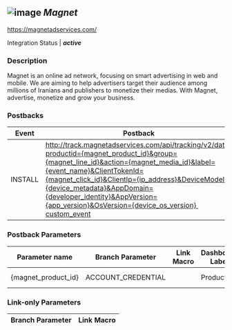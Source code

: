 ## ![image](https://cdn.branch.io/branch-assets/ad-partner-manager/logo-1500342359816.png)	***Magnet***
https://magnetadservices.com/

Integration Status |  ***active***

###  Description
Magnet is an online ad network, focusing on smart advertising in web and mobile. We are aiming to help advertisers target their audience among millions of Iranians and publishers to monetize their medias. With Magnet, advertise, monetize and grow your business.

### Postbacks
Event | Postback
--- | ---
INSTALL | http://track.magnetadservices.com/api/tracking/v2/data?productid={magnet_product_id}&group={magnet_line_id}&action={magnet_media_id}&label={event_name}&ClientTokenId={magnet_click_id}&ClientIp={ip_address}&DeviceModel={device_metadata}&AppDomain={developer_identity}&AppVersion={app_version}&OsVersion={device_os_version} custom_event | http://track.magnetadservices.com/api/tracking/v2/data?productid={magnet_product_id}&group={magnet_line_id}&action={magnet_media_id}&label={event_name}&ClientTokenId={magnet_click_id}&ClientIp={ip_address}&DeviceModel={device_metadata}&AppDomain={developer_identity}&AppVersion={app_version}&OsVersion={device_os_version} OPEN | http://track.magnetadservices.com/api/tracking/v2/data?productid={magnet_product_id}&group={magnet_line_id}&action={magnet_media_id}&label={event_name}&ClientTokenId={magnet_click_id}&ClientIp={ip_address}&DeviceModel={device_metadata}&AppDomain={developer_identity}&AppVersion={app_version}&OsVersion={device_os_version}

### Postback Parameters
Parameter name | Branch Parameter | Link Macro | Dashboard Label | Webhook Template | Required | Description
--- | --- | --- | --- | --- | --- | --- 
{magnet_product_id} | ACCOUNT_CREDENTIAL |  | Product ID | null | false | null {magnet_line_id} | CUSTOM_LINK_MACRO | {magnet_line_id} |  | null | false | null {magnet_media_id} | CUSTOM_LINK_MACRO | {magnet_media_id} |  | null | false | null {event_name} | EVENT_NAME |  |  | null | false | null {magnet_click_id} | CLICK_ID | {magnet_click_id} |  | null | false | null {ip_address} | IP_ADDRESS |  |  | null | false | null {device_metadata} | DEVICE_MODEL |  |  | null | false | null {developer_identity} | OS_PACKAGE_NAME |  |  | null | false | null {app_version} | APP_VERSION |  |  | null | false | null {device_os_version} | OS_VERSION |  |  | null | false | null

### Link-only Parameters
Branch Parameter | Link Macro
--- | ---




